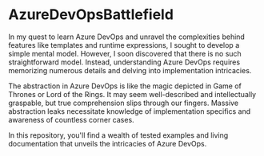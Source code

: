 # AzureDevOpsBattlefield

In my quest to learn Azure DevOps and unravel the complexities behind features like templates and runtime expressions, I sought to develop a simple mental model. However, I soon discovered that there is no such straightforward model. Instead, understanding Azure DevOps requires memorizing numerous details and delving into implementation intricacies.

The abstraction in Azure DevOps is like the magic depicted in Game of Thrones or Lord of the Rings. It may seem well-described and intellectually graspable, but true comprehension slips through our fingers. Massive abstraction leaks necessitate knowledge of implementation specifics and awareness of countless corner cases.

In this repository, you'll find a wealth of tested examples and living documentation that unveils the intricacies of Azure DevOps.
